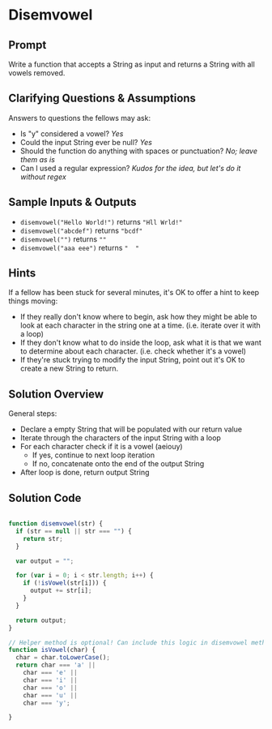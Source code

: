 # Disemvowel


## Prompt

Write a function that accepts a String as input and returns
a String with all vowels removed.


## Clarifying Questions & Assumptions

Answers to questions the fellows may ask:
* Is "y" considered a vowel? _Yes_
* Could the input String ever be null? _Yes_
* Should the function do anything with spaces or punctuation? _No; leave them as is_
* Can I used a regular expression? _Kudos for the idea, but let's do it without regex_

## Sample Inputs & Outputs

* `disemvowel("Hello World!")` returns `"Hll Wrld!"`
* `disemvowel("abcdef")` returns `"bcdf"`
* `disemvowel("")` returns `""`
* `disemvowel("aaa eee")` returns `"  "`

## Hints

If a fellow has been stuck for several minutes,
it's OK to offer a hint to keep things moving:
* If they really don't know where to begin, ask how they might be able to look at each character in the string one at a time. (i.e. iterate over it with a loop)
* If they don't know what to do inside the loop, ask what it is that we want to determine about each character. (i.e. check whether it's a vowel)
* If they're stuck trying to modify the input String, point out it's OK to create a new String to return.


## Solution Overview

General steps:
* Declare a empty String that will be populated with our return value
* Iterate through the characters of the input String with a loop
* For each character check if it is a vowel (aeiouy)
  * If yes, continue to next loop iteration
  * If no, concatenate onto the end of the output String
* After loop is done, return output String


## Solution Code

```javascript

function disemvowel(str) {
  if (str == null || str === "") {
    return str;
  }

  var output = "";

  for (var i = 0; i < str.length; i++) {
    if (!isVowel(str[i])) {
      output += str[i];
    }
  }

  return output;
}

// Helper method is optional! Can include this logic in disemvowel method.
function isVowel(char) {
  char = char.toLowerCase();
  return char === 'a' ||
    char === 'e' ||
    char === 'i' ||
    char === 'o' ||
    char === 'u' ||
    char === 'y';

}
```
